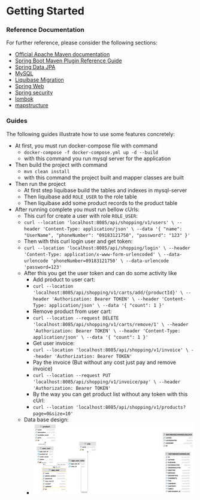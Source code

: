 # Getting Started

### Reference Documentation

For further reference, please consider the following sections:

* [Official Apache Maven documentation](https://maven.apache.org/guides/index.html)
* [Spring Boot Maven Plugin Reference Guide](https://docs.spring.io/spring-boot/docs/2.7.9/maven-plugin/reference/html/)
* [Spring Data JPA](https://docs.spring.io/spring-boot/docs/2.7.9/reference/htmlsingle/#data.sql.jpa-and-spring-data)
* [MySQL]()
* [Liquibase Migration](https://docs.spring.io/spring-boot/docs/2.7.9/reference/htmlsingle/#howto.data-initialization.migration-tool.liquibase)
* [Spring Web](https://docs.spring.io/spring-boot/docs/2.7.9/reference/htmlsingle/#web)
* [Spring security]()
* [lombok]()
* [mapstructure]()

### Guides

The following guides illustrate how to use some features concretely:

* At first, you must run docker-compose file with command
    - `docker-compose -f docker-compose.yml up -d --build`
    - with this command you run mysql server for the application
* Then build the project with command
    - `mvn clean install`
    - with this command the project built and mapper classes are built
* Then run the project 
    - At first step liquibase build the tables and indexes in mysql-server
    - Then liquibase add `ROLE_USER` to the role table
    - Then liquibase add some product records to the product table
* After running complete you must run bellow cUrls:
    - This curl for create a user with role `ROLE_USER`:
    - `curl --location 'localhost:8085/api/shopping/v1/users' \
      --header 'Content-Type: application/json' \
      --data '{
      "name": "UserName",
      "phoneNumber": "09183121750",
      "password": "123"
      }'`
    - Then with this curl login user and get token:
    - `curl --location 'localhost:8085/api/shopping/login' \
      --header 'Content-Type: application/x-www-form-urlencoded' \
      --data-urlencode 'phoneNumber=09183121750' \
      --data-urlencode 'password=123'`
    - After this you get the user token and can do some activity like
        - Add product to user cart:
        - `curl --location 'localhost:8085/api/shopping/v1/carts/add/{productId}' \
          --header 'Authorization: Bearer TOKEN' \
          --header 'Content-Type: application/json' \
          --data '{
          "count": 1
          }'`
        - Remove product from user cart:
        - `curl --location --request DELETE 'localhost:8085/api/shopping/v1/carts/remove/1' \
          --header 'Authorization: Bearer TOKEN' \
          --header 'Content-Type: application/json' \
          --data '{
          "count": 1
          }'`
        - Get user invoice:
        - `curl --location 'localhost:8085/api/shopping/v1/invoice' \
          --header 'Authorization: Bearer TOKEN'`
        - Pay the invoice (But without any cost just pay and remove invoice)
        - `curl --location --request PUT 'localhost:8085/api/shopping/v1/invoice/pay' \
          --header 'Authorization: Bearer TOKEN'`
        - By the way you can get product list without any token with this cUrl:
        - `curl --location 'localhost:8085/api/shopping/v1/products?page=0&size=10'`
    - Data base design:
      - <img src="https://github.com/ArminNrz/shop-pragma/blob/master/DATABASECHANGELOG.png?raw=true)">
